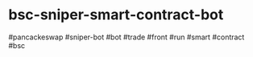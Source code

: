 # bsc-sniper-smart-contract-bot
#pancackeswap #sniper-bot #bot #trade #front #run #smart #contract #bsc
